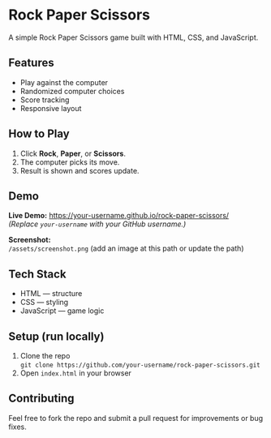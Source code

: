 # Rock Paper Scissors

A simple Rock Paper Scissors game built with HTML, CSS, and JavaScript.

## Features
- Play against the computer
- Randomized computer choices
- Score tracking
- Responsive layout

## How to Play
1. Click **Rock**, **Paper**, or **Scissors**.  
2. The computer picks its move.  
3. Result is shown and scores update.

## Demo
**Live Demo:** https://your-username.github.io/rock-paper-scissors/  
*(Replace `your-username` with your GitHub username.)*

**Screenshot:**  
`/assets/screenshot.png` (add an image at this path or update the path)

## Tech Stack
- HTML — structure  
- CSS — styling  
- JavaScript — game logic

## Setup (run locally)
1. Clone the repo  
   `git clone https://github.com/your-username/rock-paper-scissors.git`  
2. Open `index.html` in your browser

## Contributing
Feel free to fork the repo and submit a pull request for improvements or bug fixes.
